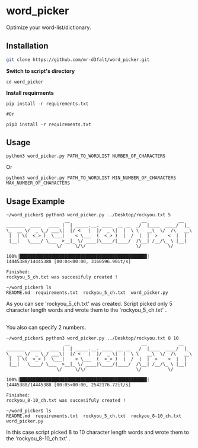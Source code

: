 # word_picker
Optimize your  word-list/dictionary.
## Installation

```bash
git clone https://github.com/mr-d3falt/word_picker.git
```
**Switch to script's directory**
```
cd word_picker
```
**Install requirments**
```
pip install -r requirements.txt

#Or

pip3 install -r requirements.txt
```
## Usage
```
python3 word_picker.py PATH_TO_WORDLIST NUMBER_OF_CHARACTERS
```
Or
```
python3 word_picker.py PATH_TO_WORDLIST MIN_NUMBER_OF_CHARACTERS  MAX_NUMBER_OF_CHARACTERS 
```
## Usage Example
```
~/word_picker$ python3 word_picker.py ../Desktop/rockyou.txt 5 
                      __                           __            __   
_______  ____   ____ |  | _____.__. ____  __ __  _/  |____  ____/  |_ 
\_  __ \/  _ \_/ ___\|  |/ <   |  |/  _ \|  |  \ \   __\  \/  /\   __\
 |  | \(  <_> )  \___|    < \___  (  <_> )  |  /  |  |  >    <  |  |  
 |__|   \____/ \___  >__|_ \/ ____|\____/|____/  /\__| /__/\_ \ |__|  
                   \/     \/\/                   \/          \/       

100%|████████████████████████████████████████████████| 14445388/14445388 [00:04<00:00, 3160596.90it/s]

Finished:
rockyou_5_ch.txt was succesifuly created !

~/word_picker$ ls
README.md  requirements.txt  rockyou_5_ch.txt  word_picker.py
```
As you can see 'rockyou_5_ch.txt' was created. Script picked only 5 character length words and wrote them to the 'rockyou_5_ch.txt' .
##
You also can specify 2 numbers.
```
~/word_picker$ python3 word_picker.py ../Desktop/rockyou.txt 8 10
                      __                           __            __   
_______  ____   ____ |  | _____.__. ____  __ __  _/  |____  ____/  |_ 
\_  __ \/  _ \_/ ___\|  |/ <   |  |/  _ \|  |  \ \   __\  \/  /\   __\
 |  | \(  <_> )  \___|    < \___  (  <_> )  |  /  |  |  >    <  |  |  
 |__|   \____/ \___  >__|_ \/ ____|\____/|____/  /\__| /__/\_ \ |__|  
                   \/     \/\/                   \/          \/       

100%|████████████████████████████████████████████████| 14445388/14445388 [00:05<00:00, 2542176.72it/s]

Finished:
rockyou_8-10_ch.txt was succesifuly created !

~/word_picker$ ls
README.md  requirements.txt  rockyou_5_ch.txt  rockyou_8-10_ch.txt  word_picker.py
```
In this case script picked 8 to 10 character length words and wrote them to the 'rockyou_8-10_ch.txt' .

